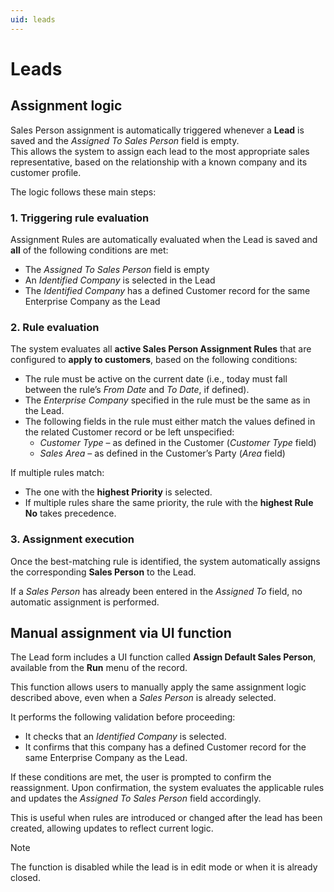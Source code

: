 ```yaml
---
uid: leads
---
```


# Leads  

## Assignment logic 
Sales Person assignment is automatically triggered whenever a **Lead** is saved and the *Assigned To Sales Person* field is empty.  
This allows the system to assign each lead to the most appropriate sales representative, based on the relationship with a known company and its customer profile.  

The logic follows these main steps:  


### 1. Triggering rule evaluation  
Assignment Rules are automatically evaluated when the Lead is saved and **all** of the following conditions are met:  

- The *Assigned To Sales Person* field is empty  
- An *Identified Company* is selected in the Lead  
- The *Identified Company* has a defined Customer record for the same Enterprise Company as the Lead  


### 2. Rule evaluation  
The system evaluates all **active Sales Person Assignment Rules** that are configured to **apply to customers**, based on the following conditions:  

- The rule must be active on the current date (i.e., today must fall between the rule’s *From Date* and *To Date*, if defined).  
- The *Enterprise Company* specified in the rule must be the same as in the Lead.  
- The following fields in the rule must either match the values defined in the related Customer record or be left unspecified:  
  - *Customer Type* – as defined in the Customer (*Customer Type* field)   
  - *Sales Area* – as defined in the Customer’s Party (*Area* field)    

If multiple rules match:  
- The one with the **highest Priority** is selected.  
- If multiple rules share the same priority, the rule with the **highest Rule No** takes precedence.  


### 3. Assignment execution  
Once the best-matching rule is identified, the system automatically assigns the corresponding **Sales Person** to the Lead.  

If a *Sales Person* has already been entered in the *Assigned To* field, no automatic assignment is performed.  

## Manual assignment via UI function  

The Lead form includes a UI function called **Assign Default Sales Person**, available from the **Run** menu of the record.  

This function allows users to manually apply the same assignment logic described above, even when a *Sales Person* is already selected.  

It performs the following validation before proceeding:  

- It checks that an *Identified Company* is selected.  
- It confirms that this company has a defined Customer record for the same Enterprise Company as the Lead.  

If these conditions are met, the user is prompted to confirm the reassignment. Upon confirmation, the system evaluates the applicable rules and updates the *Assigned To Sales Person* field accordingly.  

This is useful when rules are introduced or changed after the lead has been created, allowing updates to reflect current logic.  

> [!NOTE]  
> The function is disabled while the lead is in edit mode or when it is already closed.

